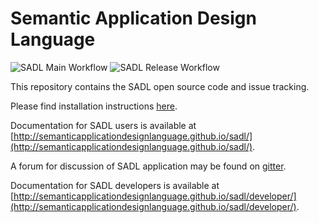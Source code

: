 # Semantic Application Design Language

![SADL Main Workflow](https://github.com/SemanticApplicationDesignLanguage/sadl/actions/workflows/main.yml/badge.svg)
![SADL Release Workflow](https://github.com/SemanticApplicationDesignLanguage/sadl/actions/workflows/release.yml/badge.svg)

This repository contains the SADL open source code and issue tracking.

Please find installation instructions [here](http://semanticapplicationdesignlanguage.github.io/sadl/InstallSadlIde.html). 

Documentation for SADL users is available at [http://semanticapplicationdesignlanguage.github.io/sadl/](http://semanticapplicationdesignlanguage.github.io/sadl/).

A forum for discussion of SADL application may be found on [gitter](https://gitter.im/SemanticApplicationDesignLanguage/community?utm_source=share-link&utm_medium=link&utm_campaign=share-link).

Documentation for SADL developers is available at [http://semanticapplicationdesignlanguage.github.io/sadl/developer/](http://semanticapplicationdesignlanguage.github.io/sadl/developer/).
